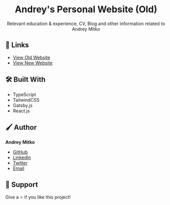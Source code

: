 <h1 align="center">Andrey's Personal Website (Old)</h1>

<p align="center">Relevant education & experience, CV, Blog and other information related to Andrey Mitko</p>

## 🔗 Links

- [View Old Website](https://andrey-mitko.github.io/andreymitko.com/ "Live View")
- [View New Website](https://andreymitko.com/ "Live View")
## 🛠 Built With

- TypeScript
- TailwindCSS
- Gatsby.js
- React.js

## 🖌 Author

**Andrey Mitko**

- [GitHub](https://github.com/andrey-mitko "Andrey Mitko")
- [LinkedIn](https://linkedin.com/in/mitk8 "Andrey Mitko")
- [Twitter](https://twitter.com/andrey_mitko "Andrey Mitko")
- [Email](mailto:andrey@mitko.me "Hi!")

## 🤝 Support

Give a ⭐️ if you like this project!
